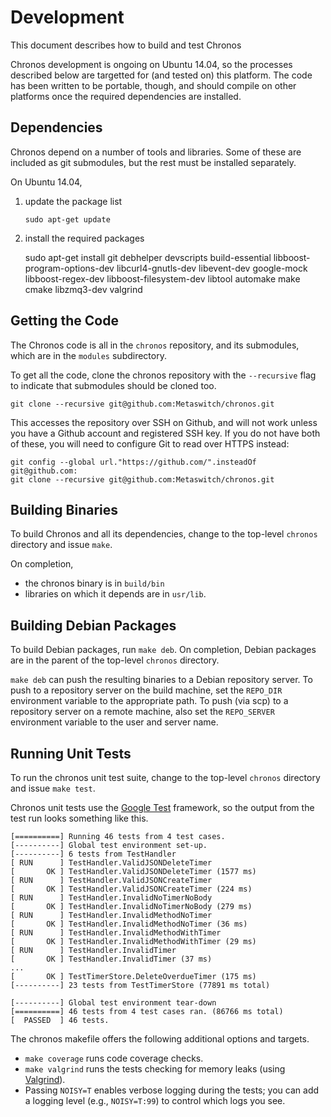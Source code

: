 # Development

This document describes how to build and test Chronos

Chronos development is ongoing on Ubuntu 14.04, so the processes described
below are targetted for (and tested on) this platform.  The code has been
written to be portable, though, and should compile on other platforms once the
required dependencies are installed.

## Dependencies

Chronos depend on a number of tools and libraries.  Some of these are
included as git submodules, but the rest must be installed separately.

On Ubuntu 14.04,

1.  update the package list

        sudo apt-get update

2.  install the required packages

       sudo apt-get install git debhelper devscripts build-essential libboost-program-options-dev libcurl4-gnutls-dev libevent-dev google-mock libboost-regex-dev libboost-filesystem-dev libtool automake make cmake libzmq3-dev valgrind

## Getting the Code

The Chronos code is all in the `chronos` repository, and its submodules, which
are in the `modules` subdirectory.

To get all the code, clone the chronos repository with the `--recursive` flag to
indicate that submodules should be cloned too.

    git clone --recursive git@github.com:Metaswitch/chronos.git

This accesses the repository over SSH on Github, and will not work unless you have a Github account and registered SSH key. If you do not have both of these, you will need to configure Git to read over HTTPS instead:

    git config --global url."https://github.com/".insteadOf git@github.com:
    git clone --recursive git@github.com:Metaswitch/chronos.git

## Building Binaries

To build Chronos and all its dependencies, change to the top-level `chronos`
directory and issue `make`.  

On completion,

* the chronos binary is in `build/bin`
* libraries on which it depends are in `usr/lib`.

## Building Debian Packages

To build Debian packages, run `make deb`.  On completion, Debian packages
are in the parent of the top-level `chronos` directory.

`make deb` can push the resulting binaries to a Debian
repository server.  To push to a repository server on the build machine, set
the `REPO_DIR` environment variable to the appropriate path.  To push (via
scp) to a repository server on a remote machine, also set the `REPO_SERVER`
environment variable to the user and server name.

## Running Unit Tests

To run the chronos unit test suite, change to the top-level `chronos` directory and issue `make test`.

Chronos unit tests use the [Google Test](https://code.google.com/p/googletest/)
framework, so the output from the test run looks something like this.

    [==========] Running 46 tests from 4 test cases.
    [----------] Global test environment set-up.
    [----------] 6 tests from TestHandler
    [ RUN      ] TestHandler.ValidJSONDeleteTimer
    [       OK ] TestHandler.ValidJSONDeleteTimer (1577 ms)
    [ RUN      ] TestHandler.ValidJSONCreateTimer
    [       OK ] TestHandler.ValidJSONCreateTimer (224 ms)
    [ RUN      ] TestHandler.InvalidNoTimerNoBody
    [       OK ] TestHandler.InvalidNoTimerNoBody (279 ms)
    [ RUN      ] TestHandler.InvalidMethodNoTimer
    [       OK ] TestHandler.InvalidMethodNoTimer (36 ms)
    [ RUN      ] TestHandler.InvalidMethodWithTimer
    [       OK ] TestHandler.InvalidMethodWithTimer (29 ms)
    [ RUN      ] TestHandler.InvalidTimer
    [       OK ] TestHandler.InvalidTimer (37 ms)
    ...
    [       OK ] TestTimerStore.DeleteOverdueTimer (175 ms)
    [----------] 23 tests from TestTimerStore (77891 ms total)

    [----------] Global test environment tear-down
    [==========] 46 tests from 4 test cases ran. (86766 ms total)
    [  PASSED  ] 46 tests.

The chronos makefile offers the following additional options and targets.

*   `make coverage` runs code coverage checks.
*   `make valgrind` runs the tests checking for memory leaks (using [Valgrind](http://valgrind.org/)).
*   Passing `NOISY=T` enables verbose logging during the tests; you can add
    a logging level (e.g., `NOISY=T:99`) to control which logs you see.
